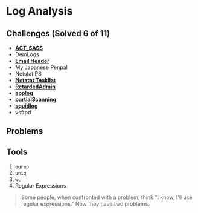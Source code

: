 # Log Analysis

## Challenges (Solved 6 of 11)
- **[ACT_SASS](Challenges/1-ACT_SAS)**
- DemLogs
- **[Email Header](Challenges/3-Email_Header)**
- My Japanese Penpal
- Netstat PS
- **[Netstat Tasklist](Challenges/6-Netstat_Tasklist)**
- **[RetardedAdmin](Challenges/7-RetardedAdmin)**
- **[applog](Challenges/8-applog)**
- **[partialScanning](Challenges/9-partialScanning)**
- **[squidlog](Challenges/10-squidlog)**
- vsftpd

## Problems

## Tools
1. `egrep`
2. `uniq`
3. `wc`
4. Regular Expressions

> Some people, when confronted with a problem, think "I know, I'll use regular expressions." Now they have two problems.
